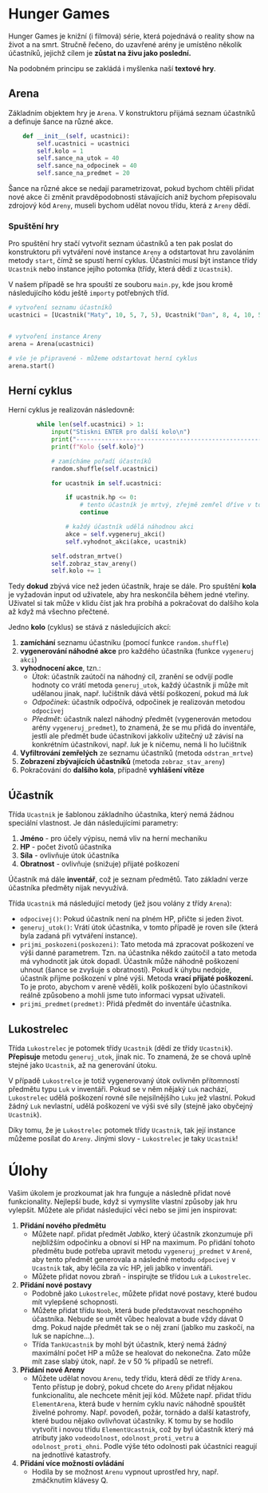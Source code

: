# Hunger Games

Hunger Games je knižní (i filmová) série, která pojednává o reality show na život a na smrt.
Stručně řečeno, do uzavřené arény je umístěno několik účastníků, jejichž cílem je **zůstat na živu jako poslední.**

Na podobném principu se zakládá i myšlenka naší **textové hry**.

## Arena

Základním objektem hry je `Arena`. 
V konstruktoru přijámá seznam účastníků a definuje šance na různé akce.

```python
    def __init__(self, ucastnici):
        self.ucastnici = ucastnici
        self.kolo = 1
        self.sance_na_utok = 40
        self.sance_na_odpocinek = 40
        self.sance_na_predmet = 20
```

Šance na různé akce se nedají parametrizovat, pokud bychom chtěli přidat nové akce či změnit pravděpodobnosti stávajících aniž bychom přepisovalu
zdrojový kód `Areny`, museli bychom udělat novou třídu, která z `Areny` dědí.

### Spuštění hry

Pro spuštění hry stačí vytvořit seznam účastníků a ten pak poslat do konstruktoru při vytváření nové instance `Areny` a odstartovat hru
zavoláním metody `start`, čímž se spustí herní cyklus.
Účastníci musí být instance třídy `Ucastnik` nebo instance jejího potomka (třídy, která dědí z `Ucastnik`).

V našem případě se hra spouští ze souboru `main.py`, kde jsou kromě následujícího kódu ještě `importy` potřebných tříd.
```python
# vytvoření seznamu účastníků
ucastnici = [Ucastnik("Maty", 10, 5, 7, 5), Ucastnik("Dan", 8, 4, 10, 5), Ucastnik("Dominik", 15, 4, 1, 5), Lukostrelec("Legolas", 10, 0, 8, 4)]


# vytvoření instance Areny
arena = Arena(ucastnici)

# vše je připravené - můžeme odstartovat herní cyklus
arena.start()
```

## Herní cyklus

Herní cyklus je realizován následovně:

```python
        while len(self.ucastnici) > 1:
            input("Stiskni ENTER pro další kolo\n")
            print("------------------------------------------------------------")
            print(f"Kolo {self.kolo}")

            # zamícháme pořadí účastníků
            random.shuffle(self.ucastnici)

            for ucastnik in self.ucastnici:

                if ucastnik.hp <= 0:
                    # tento účastník je mrtvý, zřejmě zemřel dříve v tomto kole a proto je ještě v listu
                    continue

                # každý účastník udělá náhodnou akci
                akce = self.vygeneruj_akci()
                self.vyhodnot_akci(akce, ucastnik)

            self.odstran_mrtve()
            self.zobraz_stav_areny()
            self.kolo += 1
```

Tedy **dokud** zbývá více než jeden účastník, hraje se dále. Pro spuštění **kola** je vyžadován input od uživatele,
aby hra neskončila během jedné vteřiny. Uživatel si tak může v klidu číst jak hra probíhá a pokračovat do dalšího kola až
když má všechno přečtené.

Jedno **kolo** (cyklus) se stává z následujících akcí:
1. **zamíchání** seznamu účastníku (pomocí funkce `random.shuffle`)
2. **vygenerování náhodné akce** pro každého účastníka (funkce `vygeneruj akci`)
3. **vyhodnocení akce**, tzn.:
   - _Útok_: účastník zaútočí na náhodný cíl, zranění se odvíjí podle hodnoty co vrátí metoda `generuj_utok`,
      každý účastník ji může mít udělanou jinak, např. lučištník dává větší poškození, pokud má _luk_
   - _Odpočinek_: účastník odpočívá, odpočinek je realizován metodou `odpocivej` 
   - _Předmět_: účastník nalezl náhodný předmět (vygenerován metodou arény `vygeneruj_predmet`), to znamená, že se mu přidá do inventáře,
     jestli ale předmět bude účastníkovi jakkoliv užitečný už závisí na konkrétním účastníkovi, např. _luk_ je k ničemu, nemá li ho lučištník
4. **Vyfiltrování zemřelých** ze seznamu účastníků (metoda `odstran_mrtve`)
5. **Zobrazení zbývajících účastníků** (metoda `zobraz_stav_areny`)
6. Pokračování do **dalšího kola**, případně **vyhlášení vítěze**

## Účastník

Třída `Ucastnik` je šablonou základního účastníka, který nemá žádnou speciální vlastnost.
Je dán následujícími parametry:
1. **Jméno** - pro účely výpisu, nemá vliv na herní mechaniku
2. **HP** - počet životů účastníka
3. **Síla** - ovlivňuje útok účastníka
4. **Obratnost** - ovlivňuje (snižuje) přijaté poškození

Účastník má dále **inventář**, což je seznam předmětů. Tato základní verze účastníka předměty nijak nevyužívá.

Třída `Ucastnik` má následující metody (jež jsou volány z třídy `Arena`):
- `odpocivej()`: Pokud účastník není na plném HP, přičte si jeden život.
- `generuj_utok()`: Vrátí útok účastníka, v tomto případě je roven síle (která byla zadaná při vytváření instance).
- `prijmi_poskozeni(poskozeni)`: Tato metoda má zpracovat poškození ve výši danné parametrem. Tzn. na účastníka někdo zaútočil
   a tato metoda má vyhodnotit jak útok dopadl. Účastník může náhodně poškození uhnout (šance se zvyšuje s obratností).
   Pokud k úhybu nedojde, účastník přijme poškození v plné výši. Metoda **vrací přijaté poškození.** To je proto,
   abychom v areně věděli, kolik poškození bylo účastníkovi reálně způsobeno a mohli jsme tuto informaci vypsat uživateli.
- `prijmi_predmet(predmet)`: Přidá předmět do inventáře účastníka. 


## Lukostrelec

Třída `Lukostrelec` je potomek třídy `Ucastnik` (dědí ze třídy `Ucastnik`).
**Přepisuje** metodu `generuj_utok`, jinak nic. To znamená, že se chová uplně stejné jako `Ucastnik`, až na generování útoku.

V případě `Lukostrelce` je totiž vygenerovaný útok ovlivněn přítomností předmětu typu `Luk` v inventáři. Pokud se v něm nějaký
`Luk` nachází, `Lukostrelec` udělá poškození rovné síle nejsilnějšího `Luku` jež vlastní. Pokud žádný `Luk` nevlastní,
 udělá poškození ve výši své síly (stejně jako obyčejný `Ucastnik`).

Díky tomu, že je `Lukostrelec` potomek třídy `Ucastnik`, tak její instance můžeme posílat do `Areny`. Jinými slovy - `Lukostrelec`
je taky `Ucastnik`!


# Úlohy

Vašim úkolem je prozkoumat jak hra funguje a následně přidat nové funkcionality. 
Nejlepší bude, když si vymyslíte vlastní způsoby jak hru vylepšit. Můžete ale přidat následujicí věci nebo se jimi jen inspirovat:

1. **Přidání nového předmětu**
   - Můžete např. přidat předmět _Jablko_, který účastník zkonzumuje při nejbližším odpočinku a obnoví si HP na maximum. 
   Po přidání tohoto předmětu bude potřeba upravit metodu `vygeneruj_predmet` v `Areně`, aby tento předmět generovala a následně
   metodu `odpocivej` v `Ucastnik` tak, aby léčila za víc HP, jeli jablko v inventáři.
   - Můžete přidat novou zbraň - inspirujte se třídou `Luk` a `Lukostrelec`.
2. **Přidání nové postavy**
    - Podobně jako `Lukostrelec`, můžete přidat nové postavy, které budou mít vylepšené schopnosti.
    - Můžete přidat třídu `Noob`, která bude představovat neschopného účastníka. Nebude se umět vůbec healovat a bude vždy dávat 0 dmg.
   Pokud najde předmět tak se o něj zraní (jablko mu zaskočí, na luk se napíchne...).
    - Třída `TankUcastnik` by mohl být účastník, který nemá žádný maximální počet HP a může se healovat do nekonečna. Zato může mít zase slabý útok, např. že v 50 % případů se netrefí.
3. **Přidání nové Areny**
    - Můžete udělat novou `Arenu`, tedy třídu, která dědí ze třídy `Arena`. Tento přístup je dobrý, pokud chcete do `Areny` přidat nějakou funkcionalitu, ale nechcete měnit její kód.
   Můžete např. přidat třídu `ElementArena`, která bude v herním cyklu navíc náhodně spouštět živelné pohromy. Např. povodeň, požár, tornádo a další katastrofy, které budou nějako ovlivňovat účastníky.
   K tomu by se hodilo vytvořit i novou třídu `ElementUcastnik`, což by byl účastník který má atributy jako `vodeodolnost`, `odolnost_proti_vetru` a `odolnost_proti_ohni`. Podle výše
   této odolnosti pak účastníci reagují na jednotlivé katastrofy.
4. **Přidání více možností ovládání**
   - Hodila by se možnost `Arenu` vypnout uprostřed hry, např. zmáčknutím klávesy Q.